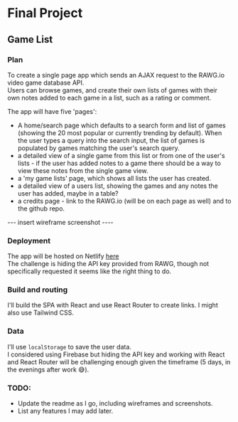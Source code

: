# Final Project 
## Game List

### Plan

To create a single page app which sends an AJAX request to the RAWG.io video game database API.  
Users can browse games, and create their own lists of games with their own notes added to each game in a list, such as a rating or comment.  

The app will have five 'pages': 
- A home/search page which defaults to a search form and list of games (showing the 20 most popular or currently trending by default). When the user types a query into the search input, the list of games is populated by games matching the user's search query.  
- a detailed view of a single game from this list or from one of the user's lists - if the user has added notes to a game there should be a way to view these notes from the single game view. 
- a 'my game lists' page, which shows all lists the user has created.  
- a detailed view of a users list, showing the games and any notes the user has added, maybe in a table?  
- a credits page - link to the RAWG.io (will be on each page as well) and to the github repo.

--- insert wireframe screenshot ----

### Deployment

The app will be hosted on Netlify [here](https://jsd-game-list.netlify.app/)  
The challenge is hiding the API key provided from RAWG, though not specifically requested it seems like the right thing to do.  

### Build and routing

I'll build the SPA with React and use React Router to create links. I might also use Tailwind CSS.  

### Data

I'll use `localStorage` to save the user data.  
I considered using Firebase but hiding the API key and working with React and React Router will be challenging enough given the timeframe (5 days, in the evenings after work 😅).  

### TODO:
- Update the readme as I go, including wireframes and screenshots.  
- List any features I may add later.  